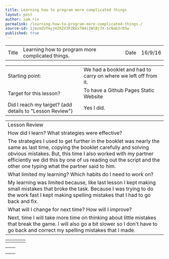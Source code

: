 ```yaml
---
title: Learning how to program more complicated things
layout: post
author: sam.rix
permalink: /learning-how-to-program-more-complicated-things./
source-id: 1jmzmZUTmyjHIRZX3PZBkxTW4iIWlBj7X-SrNab3rD5w
published: true
---
```

<table>
  <tr>
    <td>Title</td>
    <td>Learning how to program more complicated things.</td>
    <td>Date</td>
    <td>16/9/16</td>
  </tr>
</table>


<table>
  <tr>
    <td>Starting point:</td>
    <td>We had a booklet and had to  carry on where we left off from it.</td>
  </tr>
  <tr>
    <td>Target for this lesson?</td>
    <td>To have a Github Pages Static Website</td>
  </tr>
  <tr>
    <td>Did I reach my target? 
(add details to "Lesson Review")</td>
    <td>Yes I did.</td>
  </tr>
</table>


<table>
  <tr>
    <td>Lesson Review</td>
  </tr>
  <tr>
    <td>How did I learn? What strategies were effective?</td>
  </tr>
  <tr>
    <td>The strategies I used to get further in the booklet was nearly the same as last time, copying the booklet carefully and solving obvious mistakes. But, this time I also worked with my partner efficiently we did this by one of us reading out the script and the other one typing what the partner said to him.</td>
  </tr>
  <tr>
    <td>What limited my learning? Which habits do I need to work on? </td>
  </tr>
  <tr>
    <td> My learning was limited because, like last lesson I kept making small mistakes that broke the task. Because I was trying to do the work fast I kept making spelling mistakes that I had to go back and fix.</td>
  </tr>
  <tr>
    <td>What will I change for next time? How will I improve?</td>
  </tr>
  <tr>
    <td>Next, time I will take more time on thinking about little mistakes that break the game. I will also go a bit slower so I don't have to go back and correct my spelling mistakes that I made.</td>
  </tr>
</table>


<table>
  <tr>
    <td></td>
    <td></td>
    <td></td>
    <td></td>
  </tr>
</table>


<table>
  <tr>
    <td></td>
    <td></td>
  </tr>
  <tr>
    <td></td>
    <td></td>
  </tr>
  <tr>
    <td></td>
    <td></td>
  </tr>
</table>


